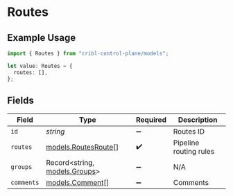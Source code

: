# Routes

## Example Usage

```typescript
import { Routes } from "cribl-control-plane/models";

let value: Routes = {
  routes: [],
};
```

## Fields

| Field                                                | Type                                                 | Required                                             | Description                                          |
| ---------------------------------------------------- | ---------------------------------------------------- | ---------------------------------------------------- | ---------------------------------------------------- |
| `id`                                                 | *string*                                             | :heavy_minus_sign:                                   | Routes ID                                            |
| `routes`                                             | [models.RoutesRoute](../models/routesroute.md)[]     | :heavy_check_mark:                                   | Pipeline routing rules                               |
| `groups`                                             | Record<string, [models.Groups](../models/groups.md)> | :heavy_minus_sign:                                   | N/A                                                  |
| `comments`                                           | [models.Comment](../models/comment.md)[]             | :heavy_minus_sign:                                   | Comments                                             |